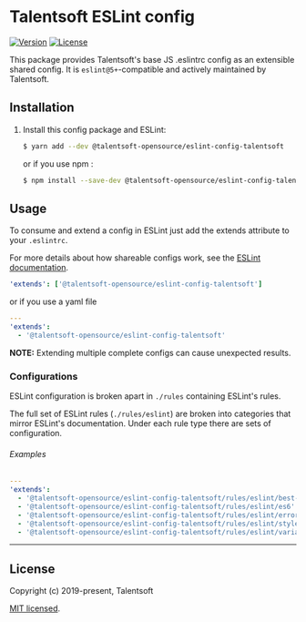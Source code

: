 # Talentsoft ESLint config

[![Version][version-svg]][package-url] [![License][license-image]][license-url]

This package provides Talentsoft's base JS .eslintrc config as an extensible shared config. It is `eslint@5+`-compatible and actively maintained by Talentsoft.

## Installation

1.  Install this config package and ESLint:

    ```bash
    $ yarn add --dev @talentsoft-opensource/eslint-config-talentsoft
    ```

    or if you use npm :

    ```bash
    $ npm install --save-dev @talentsoft-opensource/eslint-config-talentsoft
    ```

## Usage

To consume and extend a config in ESLint just add the extends attribute to your `.eslintrc`.

For more details about how shareable configs work, see the
[ESLint documentation](http://eslint.org/docs/developer-guide/shareable-configs).

```yaml
'extends': ['@talentsoft-opensource/eslint-config-talentsoft']
```

or if you use a yaml file

```yaml
---
'extends':
  - '@talentsoft-opensource/eslint-config-talentsoft'
```

**NOTE:**
Extending multiple complete configs can cause unexpected results.

### Configurations

ESLint configuration is broken apart in `./rules` containing ESLint's rules.

The full set of ESLint rules (`./rules/eslint`) are broken into categories that mirror ESLint's documentation. Under each rule type there are sets of configuration.

###### Examples

```yaml
---
'extends':
  - '@talentsoft-opensource/eslint-config-talentsoft/rules/eslint/best-practices'
  - '@talentsoft-opensource/eslint-config-talentsoft/rules/eslint/es6'
  - '@talentsoft-opensource/eslint-config-talentsoft/rules/eslint/errors'
  - '@talentsoft-opensource/eslint-config-talentsoft/rules/eslint/style'
  - '@talentsoft-opensource/eslint-config-talentsoft/rules/eslint/variables'
```

---

## License

Copyright (c) 2019-present, Talentsoft

[MIT licensed](./LICENSE).

[version-svg]: https://img.shields.io/npm/v/@talentsoft-opensource/eslint-config-talentsoft.svg?style=flat-square
[package-url]: https://npmjs.org/package/@talentsoft-opensource/eslint-config-talentsoft
[license-image]: https://img.shields.io/badge/license-MIT-green.svg?style=flat-square
[license-url]: LICENSE
